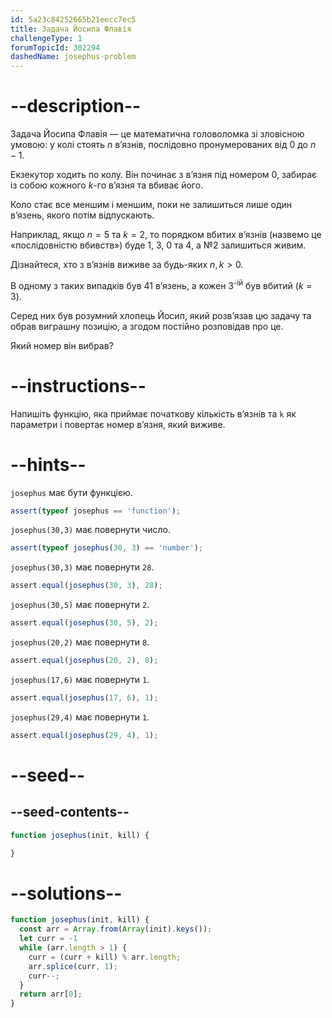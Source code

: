 ```yaml
---
id: 5a23c84252665b21eecc7ec5
title: Задача Йосипа Флавія
challengeType: 1
forumTopicId: 302294
dashedName: josephus-problem
---
```


# --description--

Задача Йосипа Флавія — це математична головоломка зі зловісною умовою: у колі стоять $n$ в’язнів, послідовно пронумерованих від $0$ до $n-1$.

Екзекутор ходить по колу. Він починає з в’язня під номером $0$, забирає із собою кожного $k$-го в’язня та вбиває його.

Коло стає все меншим і меншим, поки не залишиться лише один в’язень, якого потім відпускають.

Наприклад, якщо $n=5$ та $k=2$, то порядком вбитих в’язнів (назвемо це «послідовністю вбивств») буде 1, 3, 0 та 4, а №2 залишиться живим.

Дізнайтеся, хто з в’язнів виживе за будь-яких $n, k > 0$.

В одному з таких випадків був 41 в’язень, а кожен 3<sup>-ій</sup> був вбитий ($k=3$).

Серед них був розумний хлопець Йосип, який розв’язав цю задачу та обрав виграшну позицію, а згодом постійно розповідав про це.

Який номер він вибрав?

# --instructions--

Напишіть функцію, яка приймає початкову кількість в’язнів та `k` як параметри і повертає номер в’язня, який виживе.

# --hints--

`josephus` має бути функцією.

```js
assert(typeof josephus == 'function');
```

`josephus(30,3)` має повернути число.

```js
assert(typeof josephus(30, 3) == 'number');
```

`josephus(30,3)` має повернути `28`.

```js
assert.equal(josephus(30, 3), 28);
```

`josephus(30,5)` має повернути `2`.

```js
assert.equal(josephus(30, 5), 2);
```

`josephus(20,2)` має повернути `8`.

```js
assert.equal(josephus(20, 2), 8);
```

`josephus(17,6)` має повернути `1`.

```js
assert.equal(josephus(17, 6), 1);
```

`josephus(29,4)` має повернути `1`.

```js
assert.equal(josephus(29, 4), 1);
```

# --seed--

## --seed-contents--

```js
function josephus(init, kill) {

}
```

# --solutions--

```js
function josephus(init, kill) {
  const arr = Array.from(Array(init).keys());
  let curr = -1
  while (arr.length > 1) {
    curr = (curr + kill) % arr.length;
    arr.splice(curr, 1);
    curr--;
  }
  return arr[0];
}
```
